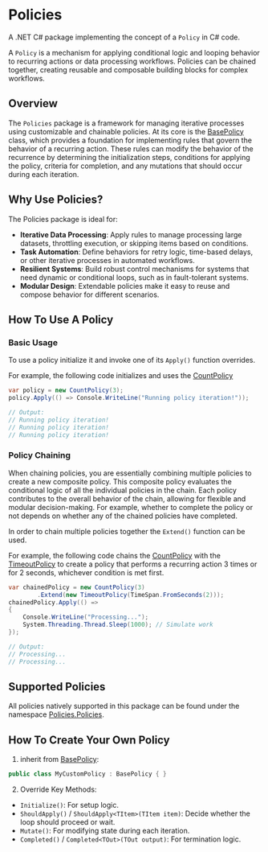 # Policies

A .NET C# package implementing the concept of a `Policy` in C# code.

A `Policy` is a mechanism for applying conditional logic and looping behavior to recurring actions or data processing
workflows. Policies can be chained together, creating reusable and composable building blocks for complex workflows.

## Overview

The `Policies` package is a framework for managing iterative processes using customizable and chainable policies.
At its core is the [BasePolicy](Policies/BasePolicy.cs) class, which provides a foundation for implementing rules that
govern the behavior of a recurring action.
These rules can modify the behavior of the recurrence by determining the initialization steps,
conditions for applying the policy, criteria for completion, and any mutations that should occur during each iteration.

## Why Use Policies?

The Policies package is ideal for:

* **Iterative Data Processing**: Apply rules to manage processing large datasets, throttling execution,
  or skipping items based on conditions.
* **Task Automation**: Define behaviors for retry logic, time-based delays, or other iterative processes
  in automated workflows.
* **Resilient Systems**: Build robust control mechanisms for systems that need dynamic or conditional loops,
  such as in fault-tolerant systems.
* **Modular Design**: Extendable policies make it easy to reuse and compose behavior for different scenarios.

## How To Use A Policy

### Basic Usage

To use a policy initialize it and invoke one of its `Apply()` function overrides.

For example, the following code initializes and uses the [CountPolicy](Policies/Policies/CountPolicy.cs)

```csharp
var policy = new CountPolicy(3);
policy.Apply(() => Console.WriteLine("Running policy iteration!"));

// Output:
// Running policy iteration!
// Running policy iteration!
// Running policy iteration!
```

### Policy Chaining

When chaining policies, you are essentially combining multiple policies to create a new composite policy.
This composite policy evaluates the conditional logic of all the individual policies in the chain.
Each policy contributes to the overall behavior of the chain, allowing for flexible and modular decision-making.
For example, whether to complete the policy or not depends on whether any of the chained policies have completed.

In order to chain multiple policies together the `Extend()` function can be used.

For example, the following code chains the [CountPolicy](Policies/Policies/CountPolicy.cs) with the
[TimeoutPolicy](Policies/Policies/TimeoutPolicy.cs) to create a policy that performs a recurring action
3 times or for 2 seconds, whichever condition is met first.

```csharp
var chainedPolicy = new CountPolicy(3)
        .Extend(new TimeoutPolicy(TimeSpan.FromSeconds(2)));
chainedPolicy.Apply(() =>
{
    Console.WriteLine("Processing...");
    System.Threading.Thread.Sleep(1000); // Simulate work
});

// Output:
// Processing...
// Processing...
```

## Supported Policies

All policies natively supported in this package can be found under the namespace
[Policies.Policies](Policies/Policies).

## How To Create Your Own Policy

1. inherit from [BasePolicy](Policies/BasePolicy.cs):

```csharp
public class MyCustomPolicy : BasePolicy { }
```

2. Override Key Methods:

* `Initialize()`: For setup logic.
* `ShouldApply()` / `ShouldApply<TItem>(TItem item)`: Decide whether the loop should proceed or wait.
* `Mutate()`: For modifying state during each iteration.
* `Completed()` / `Completed<TOut>(TOut output)`: For termination logic.
